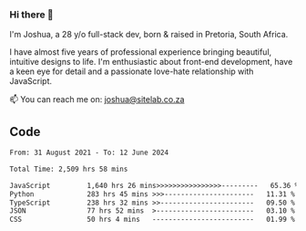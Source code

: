 ### Hi there 👋

I'm Joshua, a 28 y/o full-stack dev, born & raised in Pretoria, South Africa. 

I have almost five years of professional experience bringing beautiful, intuitive designs to life. I'm enthusiastic about front-end development, have a keen eye for detail and a passionate love-hate relationship with JavaScript.

📫 You can reach me on: joshua@sitelab.co.za

## **Code**

<!--START_SECTION:waka-->

```txt
From: 31 August 2021 - To: 12 June 2024

Total Time: 2,509 hrs 58 mins

JavaScript         1,640 hrs 26 mins>>>>>>>>>>>>>>>>---------   65.36 %
Python             283 hrs 45 mins >>>----------------------   11.31 %
TypeScript         238 hrs 32 mins >>-----------------------   09.50 %
JSON               77 hrs 52 mins  >------------------------   03.10 %
CSS                50 hrs 4 mins   -------------------------   01.99 %
```

<!--END_SECTION:waka-->
